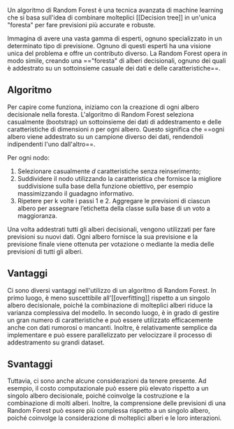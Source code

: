 Un algoritmo di Random Forest è una tecnica avanzata di machine learning che si basa sull'idea di combinare molteplici [[Decision tree]] in un'unica "foresta" per fare previsioni più accurate e robuste.

Immagina di avere una vasta gamma di esperti, ognuno specializzato in un determinato tipo di previsione. Ognuno di questi esperti ha una visione unica del problema e offre un contributo diverso. La Random Forest opera in modo simile, creando una =="foresta" di alberi decisionali, ognuno dei quali è addestrato su un sottoinsieme casuale dei dati e delle caratteristiche==.

## Algoritmo

Per capire come funziona, iniziamo con la creazione di ogni albero decisionale nella foresta. L'algoritmo di Random Forest seleziona casualmente (bootstrap) un sottoinsieme dei dati di addestramento e delle caratteristiche di dimensioni *n* per ogni albero. Questo significa che ==ogni albero viene addestrato su un campione diverso dei dati, rendendoli indipendenti l'uno dall'altro==.

Per ogni nodo:
1. Selezionare casualmente *d* caratteristiche senza reinserimento;
2. Suddividere il nodo utilizzando la caratteristica che fornisce la migliore suddivisione sulla base della funzione obiettivo, per esempio massimizzando il guadagno informativo.
3. Ripetere per k volte i passi 1 e 2.
Aggregare le previsioni di ciascun albero per assegnare l’etichetta della classe sulla base di un voto a maggioranza.

Una volta addestrati tutti gli alberi decisionali, vengono utilizzati per fare previsioni su nuovi dati. Ogni albero fornisce la sua previsione e la previsione finale viene ottenuta per votazione o mediante la media delle previsioni di tutti gli alberi.

## Vantaggi

Ci sono diversi vantaggi nell'utilizzo di un algoritmo di Random Forest. In primo luogo, è meno suscettibile all'[[overfitting]] rispetto a un singolo albero decisionale, poiché la combinazione di molteplici alberi riduce la varianza complessiva del modello. In secondo luogo, è in grado di gestire un gran numero di caratteristiche e può essere utilizzato efficacemente anche con dati rumorosi o mancanti. Inoltre, è relativamente semplice da implementare e può essere parallelizzato per velocizzare il processo di addestramento su grandi dataset.

## Svantaggi

Tuttavia, ci sono anche alcune considerazioni da tenere presente. Ad esempio, il costo computazionale può essere più elevato rispetto a un singolo albero decisionale, poiché coinvolge la costruzione e la combinazione di molti alberi. Inoltre, la comprensione delle previsioni di una Random Forest può essere più complessa rispetto a un singolo albero, poiché coinvolge la considerazione di molteplici alberi e le loro interazioni.

